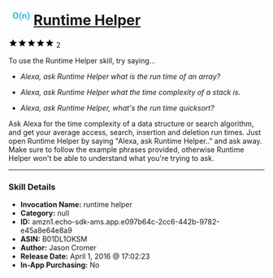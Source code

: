 # &nbsp;<img src="skill_icon" alt="Runtime Helper icon" width="36"> [Runtime Helper](http://alexa.amazon.com/#skills/amzn1.echo-sdk-ams.app.e097b64c-2cc6-442b-9782-e45a8e64e8a9)
![5 stars](../../images/ic_star_black_18dp_1x.png)![5 stars](../../images/ic_star_black_18dp_1x.png)![5 stars](../../images/ic_star_black_18dp_1x.png)![5 stars](../../images/ic_star_black_18dp_1x.png)![5 stars](../../images/ic_star_black_18dp_1x.png) 2

To use the Runtime Helper skill, try saying...

* *Alexa, ask Runtime Helper what is the run time of an array?*

* *Alexa, ask Runtime Helper what the time complexity of a stack is.*

* *Alexa, ask Runtime Helper, what's the run time quicksort?*

Ask Alexa for the time complexity of a data structure or search algorithm, and get your average access, search, insertion and deletion run times.
Just open Runtime Helper by saying "Alexa, ask Runtime Helper.." and ask away.
Make sure to follow the example phrases provided, otherwise Runtime Helper won't be able to understand what you're trying to ask.

***

### Skill Details

* **Invocation Name:** runtime helper
* **Category:** null
* **ID:** amzn1.echo-sdk-ams.app.e097b64c-2cc6-442b-9782-e45a8e64e8a9
* **ASIN:** B01DL1OKSM
* **Author:** Jason Cromer
* **Release Date:** April 1, 2016 @ 17:02:23
* **In-App Purchasing:** No
